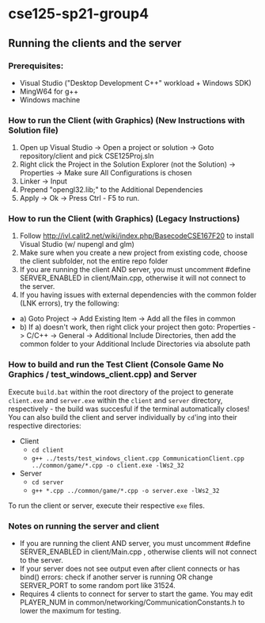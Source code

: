 # cse125-sp21-group4

## Running the clients and the server

### Prerequisites:
- Visual Studio ("Desktop Development C++" workload + Windows SDK)
- MingW64 for g++
- Windows machine

### How to run the Client (with Graphics) (New Instructions with Solution file)
1. Open up Visual Studio -> Open a project or solution -> Goto repository/client and pick CSE125Proj.sln
2. Right click the Project in the Solution Explorer (not the Solution) -> Properties -> Make sure All Configurations is chosen
3. Linker -> Input
4. Prepend "opengl32.lib;" to the Additional Dependencies
5. Apply -> Ok -> Press Ctrl - F5 to run.

### How to run the Client (with Graphics) (Legacy Instructions)
1. Follow http://ivl.calit2.net/wiki/index.php/BasecodeCSE167F20 to install Visual Studio (w/ nupengl and glm)
2. Make sure when you create a new project from existing code, choose the client subfolder, not the entire repo folder
3. If you are running the client AND server, you must uncomment #define SERVER_ENABLED in client/Main.cpp, otherwise it will not connect to the server.
4. If you having issues with external dependencies with the common folder (LNK errors), try the following:
  - a) Goto Project -> Add Existing Item -> Add all the files in common 
  - b) If a) doesn't work, then right click your project then goto: Properties -> C/C++ -> General -> Additional Include Directories, then add the common folder to your Additional Include Directories via absolute path


### How to build and run the Test Client (Console Game No Graphics / test_windows_client.cpp) and Server
Execute `build.bat` within the root directory of the project to generate `client.exe` and `server.exe` within the `client` and `server` directory, respectively - the build was succesful if the terminal automatically closes! You can also build the client and server individually by `cd`'ing into their respective directories:
- Client
  - `cd client`
  - `g++ ../tests/test_windows_client.cpp CommunicationClient.cpp ../common/game/*.cpp -o client.exe -lWs2_32`
- Server
  - `cd server`
  - `g++ *.cpp ../common/game/*.cpp -o server.exe -lWs2_32`

To run the client or server, execute their respective `exe` files.

### Notes on running the server and client
- If you are running the client AND server, you must uncomment #define SERVER_ENABLED in client/Main.cpp , otherwise clients will not connect to the server.
- If your server does not see output even after client connects or has bind() errors: check if another server is running OR change SERVER_PORT to some random port like 31524.
- Requires 4 clients to connect for server to start the game. You may edit PLAYER_NUM in common/networking/CommunicationConstants.h to lower the maximum for testing.
